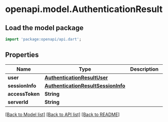 # openapi.model.AuthenticationResult

## Load the model package
```dart
import 'package:openapi/api.dart';
```

## Properties
Name | Type | Description | Notes
------------ | ------------- | ------------- | -------------
**user** | [**AuthenticationResultUser**](AuthenticationResultUser.md) |  | [optional] 
**sessionInfo** | [**AuthenticationResultSessionInfo**](AuthenticationResultSessionInfo.md) |  | [optional] 
**accessToken** | **String** |  | [optional] 
**serverId** | **String** |  | [optional] 

[[Back to Model list]](../README.md#documentation-for-models) [[Back to API list]](../README.md#documentation-for-api-endpoints) [[Back to README]](../README.md)


